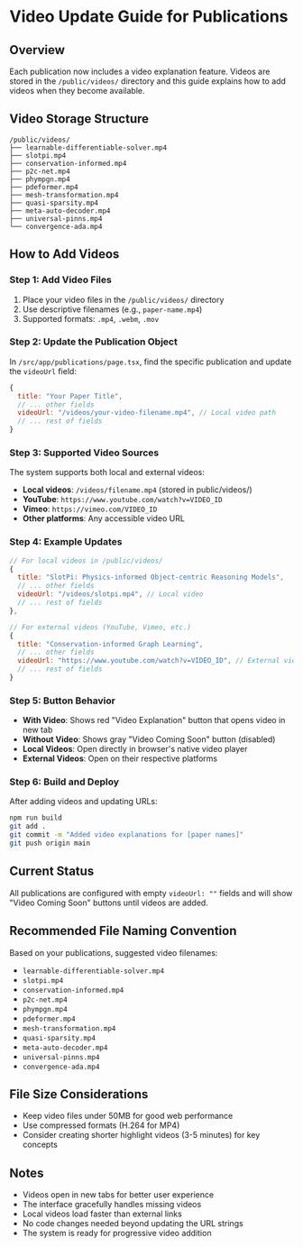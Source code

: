 # Video Update Guide for Publications

## Overview
Each publication now includes a video explanation feature. Videos are stored in the `/public/videos/` directory and this guide explains how to add videos when they become available.

## Video Storage Structure
```
/public/videos/
├── learnable-differentiable-solver.mp4
├── slotpi.mp4
├── conservation-informed.mp4
├── p2c-net.mp4
├── phympgn.mp4
├── pdeformer.mp4
├── mesh-transformation.mp4
├── quasi-sparsity.mp4
├── meta-auto-decoder.mp4
├── universal-pinns.mp4
└── convergence-ada.mp4
```

## How to Add Videos

### Step 1: Add Video Files
1. Place your video files in the `/public/videos/` directory
2. Use descriptive filenames (e.g., `paper-name.mp4`)
3. Supported formats: `.mp4`, `.webm`, `.mov`

### Step 2: Update the Publication Object
In `/src/app/publications/page.tsx`, find the specific publication and update the `videoUrl` field:

```javascript
{
  title: "Your Paper Title",
  // ... other fields
  videoUrl: "/videos/your-video-filename.mp4", // Local video path
  // ... rest of fields
}
```

### Step 3: Supported Video Sources
The system supports both local and external videos:
- **Local videos**: `/videos/filename.mp4` (stored in public/videos/)
- **YouTube**: `https://www.youtube.com/watch?v=VIDEO_ID`
- **Vimeo**: `https://vimeo.com/VIDEO_ID`
- **Other platforms**: Any accessible video URL

### Step 4: Example Updates
```javascript
// For local videos in /public/videos/
{
  title: "SlotPi: Physics-informed Object-centric Reasoning Models",
  // ... other fields
  videoUrl: "/videos/slotpi.mp4", // Local video
  // ... rest of fields
},

// For external videos (YouTube, Vimeo, etc.)
{
  title: "Conservation-informed Graph Learning",
  // ... other fields
  videoUrl: "https://www.youtube.com/watch?v=VIDEO_ID", // External video
  // ... rest of fields
}
```

### Step 5: Button Behavior
- **With Video**: Shows red "Video Explanation" button that opens video in new tab
- **Without Video**: Shows gray "Video Coming Soon" button (disabled)
- **Local Videos**: Open directly in browser's native video player
- **External Videos**: Open on their respective platforms

### Step 6: Build and Deploy
After adding videos and updating URLs:
```bash
npm run build
git add .
git commit -m "Added video explanations for [paper names]"
git push origin main
```

## Current Status
All publications are configured with empty `videoUrl: ""` fields and will show "Video Coming Soon" buttons until videos are added.

## Recommended File Naming Convention
Based on your publications, suggested video filenames:
- `learnable-differentiable-solver.mp4`
- `slotpi.mp4`
- `conservation-informed.mp4`
- `p2c-net.mp4`
- `phympgn.mp4`
- `pdeformer.mp4`
- `mesh-transformation.mp4`
- `quasi-sparsity.mp4`
- `meta-auto-decoder.mp4`
- `universal-pinns.mp4`
- `convergence-ada.mp4`

## File Size Considerations
- Keep video files under 50MB for good web performance
- Use compressed formats (H.264 for MP4)
- Consider creating shorter highlight videos (3-5 minutes) for key concepts

## Notes
- Videos open in new tabs for better user experience
- The interface gracefully handles missing videos
- Local videos load faster than external links
- No code changes needed beyond updating the URL strings
- The system is ready for progressive video addition